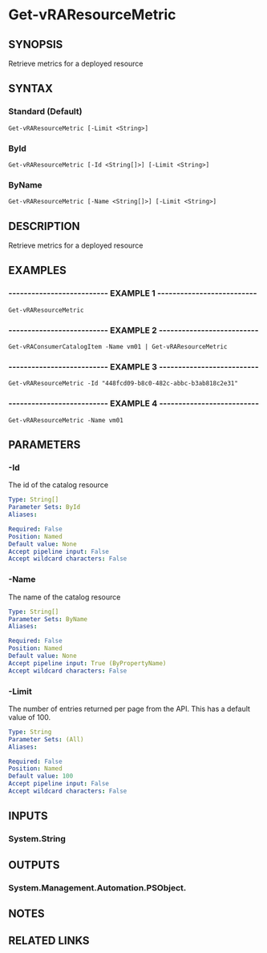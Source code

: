# Get-vRAResourceMetric

## SYNOPSIS
Retrieve metrics for a deployed resource

## SYNTAX

### Standard (Default)
```
Get-vRAResourceMetric [-Limit <String>]
```

### ById
```
Get-vRAResourceMetric [-Id <String[]>] [-Limit <String>]
```

### ByName
```
Get-vRAResourceMetric [-Name <String[]>] [-Limit <String>]
```

## DESCRIPTION
Retrieve metrics for a deployed resource

## EXAMPLES

### -------------------------- EXAMPLE 1 --------------------------
```
Get-vRAResourceMetric
```

### -------------------------- EXAMPLE 2 --------------------------
```
Get-vRAConsumerCatalogItem -Name vm01 | Get-vRAResourceMetric
```

### -------------------------- EXAMPLE 3 --------------------------
```
Get-vRAResourceMetric -Id "448fcd09-b8c0-482c-abbc-b3ab818c2e31"
```

### -------------------------- EXAMPLE 4 --------------------------
```
Get-vRAResourceMetric -Name vm01
```

## PARAMETERS

### -Id
The id of the catalog resource

```yaml
Type: String[]
Parameter Sets: ById
Aliases: 

Required: False
Position: Named
Default value: None
Accept pipeline input: False
Accept wildcard characters: False
```

### -Name
The name of the catalog resource

```yaml
Type: String[]
Parameter Sets: ByName
Aliases: 

Required: False
Position: Named
Default value: None
Accept pipeline input: True (ByPropertyName)
Accept wildcard characters: False
```

### -Limit
The number of entries returned per page from the API.
This has a default value of 100.

```yaml
Type: String
Parameter Sets: (All)
Aliases: 

Required: False
Position: Named
Default value: 100
Accept pipeline input: False
Accept wildcard characters: False
```

## INPUTS

### System.String

## OUTPUTS

### System.Management.Automation.PSObject.

## NOTES

## RELATED LINKS

